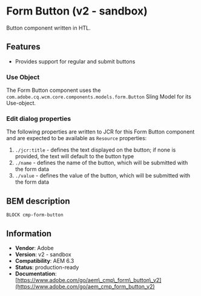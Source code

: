 <!--
Copyright 2017 Adobe Systems Incorporated

Licensed under the Apache License, Version 2.0 (the "License");
you may not use this file except in compliance with the License.
You may obtain a copy of the License at

    http://www.apache.org/licenses/LICENSE-2.0

Unless required by applicable law or agreed to in writing, software
distributed under the License is distributed on an "AS IS" BASIS,
WITHOUT WARRANTIES OR CONDITIONS OF ANY KIND, either express or implied.
See the License for the specific language governing permissions and
limitations under the License.
-->
Form Button (v2 - sandbox)
====
Button component written in HTL.

## Features
* Provides support for regular and submit buttons

### Use Object
The Form Button component uses the `com.adobe.cq.wcm.core.components.models.form.Button` Sling Model for its Use-object.

### Edit dialog properties
The following properties are written to JCR for this Form Button component and are expected to be available as `Resource` properties:

1. `./jcr:title` - defines the text displayed on the button; if none is provided, the text will default to the button type
2. `./name` - defines the name of the button, which will be submitted with the form data
3. `./value` - defines the value of the button, which will be submitted with the form data

## BEM description
```
BLOCK cmp-form-button
```

## Information
* **Vendor**: Adobe
* **Version**: v2 - sandbox
* **Compatibility**: AEM 6.3
* **Status**: production-ready
* **Documentation**: [https://www.adobe.com/go/aem\_cmp\_form\_button\_v2](https://www.adobe.com/go/aem_cmp_form_button_v2)

